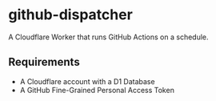 # github-dispatcher

A Cloudflare Worker that runs GitHub Actions on a schedule.

## Requirements

- A Cloudflare account with a D1 Database
- A GitHub Fine-Grained Personal Access Token

